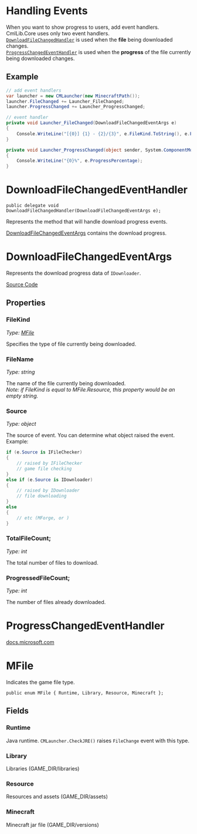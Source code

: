 # Handling Events

When you want to show progress to users, add event handlers.  
CmlLib.Core uses only two event handlers.  
[`DownloadFileChangedHandler`](#DownloadFileChangedEventHandler) is used when the **file** being downloaded changes.  
[`ProgressChangedEventHandler`](https://docs.microsoft.com/en-us/dotnet/api/system.componentmodel.progresschangedeventhandler?view=netcore-3.1) is used when the **progress** of the file currently being downloaded changes.

## Example

```csharp
// add event handlers
var launcher = new CMLauncher(new MinecraftPath());
launcher.FileChanged += Launcher_FileChanged;
launcher.ProgressChanged += Launcher_ProgressChanged;
```

```csharp
// event handler
private void Launcher_FileChanged(DownloadFileChangedEventArgs e)
{
    Console.WriteLine("[{0}] {1} - {2}/{3}", e.FileKind.ToString(), e.FileName, e.ProgressedFileCount, e.TotalFileCount);
}

private void Launcher_ProgressChanged(object sender, System.ComponentModel.ProgressChangedEventArgs e)
{
    Console.WriteLine("{0}%", e.ProgressPercentage);
}
```

# DownloadFileChangedEventHandler

`public delegate void DownloadFileChangedHandler(DownloadFileChangedEventArgs e);`

Represents the method that will handle download progress events.

[DownloadFileChangedEventArgs](#DownloadFileChangedEventArgs) contains the download progress.

# DownloadFileChangedEventArgs

Represents the download progress data of `IDownloader`.

[Source Code](https://github.com/CmlLib/CmlLib.Core/blob/master/CmlLib/Core/Downloader/DownloadFileChangedEventArgs.cs)

## Properties

### FileKind

_Type: [MFile](#MFile)_

Specifies the type of file currently being downloaded.

### FileName

_Type: string_

The name of the file currently being downloaded.  
_Note: if FileKind is equal to MFile.Resource, this property would be an empty string._

### Source

_Type: object_  

The source of event. You can determine what object raised the event.  
Example:
```csharp
if (e.Source is IFileChecker)
{
    // raised by IFileChecker
    // game file checking
}
else if (e.Source is IDownloader)
{
    // raised by IDownloader
    // file downloading
}
else
{
    // etc (MForge, or )
}
```

### TotalFileCount;

_Type: int_

The total number of files to download.

### ProgressedFileCount;

_Type: int_

The number of files already downloaded.

# ProgressChangedEventHandler

[docs.microsoft.com](https://docs.microsoft.com/en-us/dotnet/api/system.componentmodel.progresschangedeventhandler?view=netcore-3.1)

# MFile

Indicates the game file type.

`public enum MFile { Runtime, Library, Resource, Minecraft };`

## Fields

### Runtime

Java runtime. `CMLauncher.CheckJRE()` raises `FileChange` event with this type.

### Library

Libraries (GAME_DIR/libraries)

### Resource

Resources and assets (GAME_DIR/assets)

### Minecraft

Minecraft jar file (GAME_DIR/versions)
